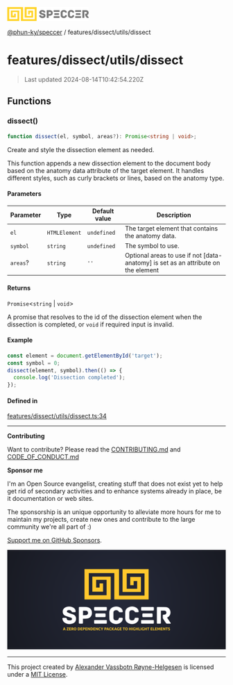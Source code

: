 <div>
  <img alt="SPECCER logo" src="https://raw.githubusercontent.com/phun-ky/speccer/main/public/logo-speccer-horizontal-colored-package.svg?raw=true" style="max-height:32px;" />
</div>

[@phun-ky/speccer](../../../README.md) / features/dissect/utils/dissect

# features/dissect/utils/dissect

> Last updated 2024-08-14T10:42:54.220Z

## Functions

### dissect()

```ts
function dissect(el, symbol, areas?): Promise<string | void>;
```

Create and style the dissection element as needed.

This function appends a new dissection element to the document body based on the anatomy data attribute
of the target element. It handles different styles, such as curly brackets or lines, based on the anatomy type.

#### Parameters

| Parameter | Type          | Default value | Description                                                                        |
| --------- | ------------- | ------------- | ---------------------------------------------------------------------------------- |
| `el`      | `HTMLElement` | `undefined`   | The target element that contains the anatomy data.                                 |
| `symbol`  | `string`      | `undefined`   | The symbol to use.                                                                 |
| `areas`?  | `string`      | `''`          | Optional areas to use if not \[data-anatomy] is set as an attribute on the element |

#### Returns

`Promise`\<`string` | `void`>

A promise that resolves to the id of the dissection element when the dissection is completed, or `void` if required input is invalid.

#### Example

```ts
const element = document.getElementById('target');
const symbol = 0;
dissect(element, symbol).then(() => {
  console.log('Dissection completed');
});
```

#### Defined in

[features/dissect/utils/dissect.ts:34](https://github.com/phun-ky/speccer/blob/main/src/features/dissect/utils/dissect.ts#L34)

---

**Contributing**

Want to contribute? Please read the [CONTRIBUTING.md](https://github.com/phun-ky/speccer/blob/main/CONTRIBUTING.md) and [CODE_OF_CONDUCT.md](https://github.com/phun-ky/speccer/blob/main/CODE_OF_CONDUCT.md)

**Sponsor me**

I'm an Open Source evangelist, creating stuff that does not exist yet to help get rid of secondary activities and to enhance systems already in place, be it documentation or web sites.

The sponsorship is an unique opportunity to alleviate more hours for me to maintain my projects, create new ones and contribute to the large community we're all part of :)

[Support me on GitHub Sponsors](https://github.com/sponsors/phun-ky).

![Speccer banner, with logo and slogan: A zero dependency package to highlight elements](https://github.com/phun-ky/speccer/blob/main/public/speccer-banner.png?raw=true)

---

This project created by [Alexander Vassbotn Røyne-Helgesen](http://phun-ky.net) is licensed under a [MIT License](https://choosealicense.com/licenses/mit/).
